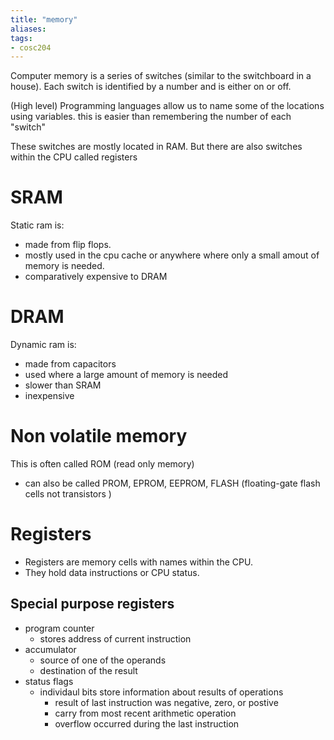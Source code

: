 ```yaml
---
title: "memory"
aliases: 
tags: 
- cosc204
---
```


Computer memory is a series of switches (similar to the switchboard in a house). Each switch is identified by a number and is either on or off. 

(High level) Programming languages allow us to name some of the locations using variables. this is easier than remembering the number of each "switch"

These switches are mostly located in RAM. But there are also switches within the CPU called registers

# SRAM
Static ram is:
- made from flip flops.
- mostly used in the cpu cache or anywhere where only a small amout of memory is needed. 
- comparatively expensive to DRAM

# DRAM
Dynamic ram is:
- made from capacitors
- used where a large amount of memory is needed
- slower than SRAM
- inexpensive

# Non volatile memory
This is often called ROM (read only memory)
- can also be called PROM, EPROM, EEPROM, FLASH (floating-gate flash cells not transistors )

# Registers
- Registers are memory cells with names within the CPU. 
- They hold data instructions or CPU status.

## Special purpose registers
- program counter
	- stores address of current instruction
- accumulator
	- source of one of the operands
	- destination of the result
- status flags
	- individaul bits store information about results of operations
		- result of last instruction was negative, zero, or postive
		- carry from most recent arithmetic operation
		- overflow occurred during the last instruction
